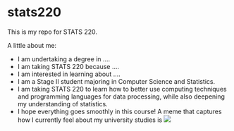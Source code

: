 # stats220

This is my repo for STATS 220. 

A little about me:

- I am undertaking a degree in ....
- I am taking STATS 220 because ....
- I am interested in learning about ....
- I am a Stage II student majoring in Computer Science and Statistics.
- I am taking STATS 220 to learn how to better use computing techniques and programming languages for data processing, while also deepening my understanding of statistics.
- I hope everything goes smoothly in this course!
A meme that captures how I currently feel about my university studies is ![](https://wx2.sinaimg.cn/large/a007f1e0ly1hwelj3gjs9g204q04q3z1.gif)

